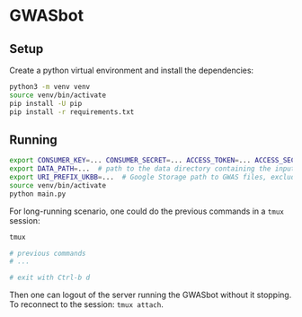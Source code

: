 # GWASbot


## Setup

Create a python virtual environment and install the dependencies:
```bash
python3 -m venv venv
source venv/bin/activate
pip install -U pip
pip install -r requirements.txt
```

## Running

```bash
export CONSUMER_KEY=... CONSUMER_SECRET=... ACCESS_TOKEN=... ACCESS_SECRET=...  # credentials from Twitter
export DATA_PATH=...  # path to the data directory containing the input files
export URI_PREFIX_UKBB=...  # Google Storage path to GWAS files, excluding filename, starts with gs://
source venv/bin/activate
python main.py
```

For long-running scenario, one could do the previous commands in a `tmux` session:

```bash
tmux

# previous commands
# ...

# exit with Ctrl-b d
```

Then one can logout of the server running the GWASbot without it stopping.
To reconnect to the session: `tmux attach`.
